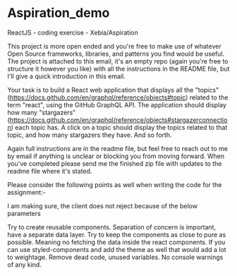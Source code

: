 # Aspiration_demo
ReactJS - coding exercise - Xebia/Aspiration


This project is more open ended and you're free to make use of whatever Open Source frameworks, libraries, and patterns you find would be useful. The project is attached to this email, it's an empty repo (again you're free to structure it however you like) with all the instructions in the README file, but I'll give a quick introduction in this email.

 

Your task is to build a React web application that displays all the "topics"(https://docs.github.com/en/graphql/reference/objects#topic) related to the term "react", using the GitHub GraphQL API. The application should display how many "stargazers"(https://docs.github.com/en/graphql/reference/objects#stargazerconnection) each topic has. A click on a topic should display the topics related to that topic, and how many stargazers they have. And so forth.


Again full instructions are in the readme file, but feel free to reach out to me by email if anything is unclear or blocking you from moving forward. When you've completed please send me the finished zip file with updates to the readme file where it's stated.  


Please consider the following points as well when writing the code for the assignment:-

 I am making sure, the client does not reject because of the below parameters

Try to create reusable components.
Separation of concern is important, have a separate data layer. 
Try to keep the components as close to pure as possible. Meaning no fetching the data inside the react components.
If you can use styled-components and add the theme as well that would add a lot to weightage.
Remove dead code, unused variables.
No console warnings of any kind.
